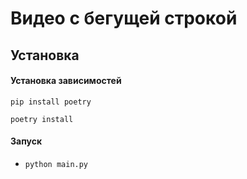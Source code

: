 # Видео с бегущей строкой

## Установка

#### Установка зависимостей

```pip install poetry```

```poetry install```

#### Запуск

- ```python main.py```
